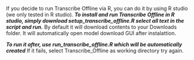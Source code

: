If you decide to run Transcribe Offline via R, you can do it by using R studio (we only tested in R studio).
***To install and run Transcribe Offline in R studio, simply download setup_transcribe_offline.R select all text in the script and run.***
By default it will download contents to your Downloads folder. It will automatically open model download GUI after instalattion.

***To run it after, use run_transcribe_offline.R which will be automatically created***
If it fails, select Transcribe_Offline as working directory try again.
